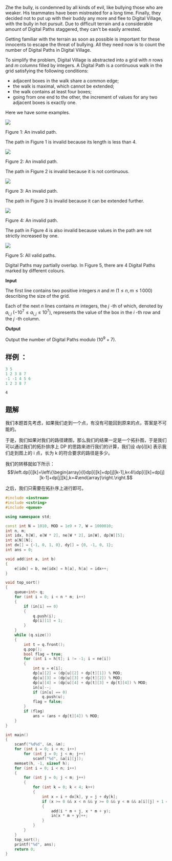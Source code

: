 Zhe the bully, is condemned by all kinds of evil, like bullying those who are weaker. His teammates have been mistreated for a long time. Finally, they decided not to put up with their buddy any more and flee to Digital Village, with the bully in hot pursuit. Due to difficult terrain and a considerable amount of Digital Paths staggered, they can't be easily arrested.

Getting familiar with the terrain as soon as possible is important for these innocents to escape the threat of bullying. All they need now is to count the number of Digital Paths in Digital Village.

To simplify the problem, Digital Village is abstracted into a grid with $n$ rows and $m$ columns filled by integers. A Digital Path is a continuous walk in the grid satisfying the following conditions:

-   adjacent boxes in the walk share a common edge;
-   the walk is maximal, which cannot be extended;
-   the walk contains at least four boxes;
-   going from one end to the other, the increment of values for any two adjacent boxes is exactly one.

Here we have some examples.

![](https://espresso.codeforces.com/61b9f3c337e39662f63f69753db0ca5e62caaa3f.png)

Figure 1: An invalid path.

The path in Figure 1 is invalid because its length is less than $4$.

![](https://espresso.codeforces.com/d65a2c4c76a65173a1f9f8f0fcca6a29120ff23e.png)

Figure 2: An invalid path.

The path in Figure 2 is invalid because it is not continuous.

![](https://espresso.codeforces.com/b912f7a35b696a3bbf4bd951f37559ceef4a6136.png)

Figure 3: An invalid path.

The path in Figure 3 is invalid because it can be extended further.

![](https://espresso.codeforces.com/1cbd0a4c2c6ad3224680bb2f7979a0b05f2962d2.png)

Figure 4: An invalid path.

The path in Figure 4 is also invalid because values in the path are not strictly increased by one.

![](https://espresso.codeforces.com/17bf4b83509eb71ead197bce7c49bb880a0bf253.png)

Figure 5: All valid paths.

Digital Paths may partially overlap. In Figure 5, there are $4$ Digital Paths marked by different colours.

**Input**

The first line contains two positive integers $n$ and $m~(1\le n,m\le 1\,000)$ describing the size of the grid.

Each of the next $n$ lines contains $m$ integers, the $j$ \-th of which, denoted by $a_{i,j}~(-10^7\le a_{i,j}\le 10^7)$, represents the value of the box in the $i$ \-th row and the $j$ \-th column.

**Output**

Output the number of Digital Paths modulo $(10^9+7)$.

## 样例 ：

```cpp
3 5
1 2 3 8 7
-1 -1 4 5 6
1 2 3 8 7

```

```
4
```

## 题解
我们本题首先考虑，如果我们走到一个点，有没有可能回到原来的点，答案是不可能的。

于是，我们如果对我们的路径建图，那么我们的结果一定是一个拓扑图，于是我们可以通过我们的拓扑排序上 DP 的思路来进行我们的计算，我们设 $dp[i][k]$ 表示我们走到图上的 i 点，长为 k 的符合要求的路径是多少。

我们的转移就如下所示：
$$\left.dp[i][k]=\left\{\begin{array}{l}dp[i][k]+dp[j][k-1],k<4\\dp[i][k]+dp[j][k-1]+dp[j][k],k=4\end{array}\right.\right.$$

之后，我们只需要在拓扑序上进行即可。

```cpp
#include <iostream>
#include <cstring>
#include <queue>

using namespace std;

const int N = 1010, MOD = 1e9 + 7, W = 1000010;
int n, m;
int idx, h[W], e[W * 2], ne[W * 2], in[W], dp[W][5];
int a[N][N];
int dx[] = {-1, 0, 1, 0}, dy[] = {0, -1, 0, 1};
int ans = 0;

void add(int a, int b)
{
    e[idx] = b, ne[idx] = h[a], h[a] = idx++;
}

void top_sort()
{
    queue<int> q;
    for (int i = 0; i < n * m; i++)
    {
        if (in[i] == 0)
        {
            q.push(i);
            dp[i][1] = 1;
        }
    }
    while (q.size())
    {
        int t = q.front();
        q.pop();
        bool flag = true;
        for (int i = h[t]; i != -1; i = ne[i])
        {
            int u = e[i];
            dp[u][2] = (dp[u][2] + dp[t][1]) % MOD;
            dp[u][3] = (dp[u][3] + dp[t][2]) % MOD;
            dp[u][4] = (dp[u][4] + dp[t][3] + dp[t][4]) % MOD;
            in[u]--;
            if (in[u] == 0)
                q.push(u);
            flag = false;
        }
        if (flag)
            ans = (ans + dp[t][4]) % MOD;
    }
}

int main()
{
    scanf("%d%d", &n, &m);
    for (int i = 0; i < n; i++)
        for (int j = 0; j < m; j++)
            scanf("%d", &a[i][j]);
    memset(h, -1, sizeof h);
    for (int i = 0; i < n; i++)
    {
        for (int j = 0; j < m; j++)
        {
            for (int k = 0; k < 4; k++)
            {
                int x = i + dx[k], y = j + dy[k];
                if (x >= 0 && x < n && y >= 0 && y < m && a[i][j] + 1 == a[x][y])
                {
                    add(i * m + j, x * m + y);
                    in[x * m + y]++;
                }
            }
        }
    }
    top_sort();
    printf("%d", ans);
    return 0;
}
```